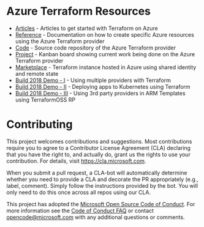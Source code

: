 # Azure Terraform Resources

- [Articles](http://aka.ms/tfhub) - Articles to get started with Terraform on Azure
- [Reference](http://aka.ms/terraform) - Documentation on how to create specific Azure resources using the Azure Terraform provider
- [Code](http://aka.ms/tfgit) - Source code repository of the Azure Terraform provider
- [Project](http://aka.ms/tfkanban) - Kanban board showing current work being done on the Azure Terraform provider
- [Marketplace](http://aka.ms/aztf) - Terraform instance hosted in Azure using shared identity and remote state
- [Build 2018 Demo - I](https://github.com/tombuildsstuff/microsoft-build2018) - Using multiple providers with Terraform 
- [Build 2018 Demo - II](https://github.com/dcaro/build2018) - Deploying apps to Kubernetes using Terraform 
- [Build 2018 Demo - III](https://raw.githubusercontent.com/vladimirjoanovic/build2018/master/TerraformOSSRP/DataDog/azuredeploy.json) - Using 3rd party providers in ARM Templates using TerraformOSS RP  

# Contributing

This project welcomes contributions and suggestions.  Most contributions require you to agree to a
Contributor License Agreement (CLA) declaring that you have the right to, and actually do, grant us
the rights to use your contribution. For details, visit https://cla.microsoft.com.

When you submit a pull request, a CLA-bot will automatically determine whether you need to provide
a CLA and decorate the PR appropriately (e.g., label, comment). Simply follow the instructions
provided by the bot. You will only need to do this once across all repos using our CLA.

This project has adopted the [Microsoft Open Source Code of Conduct](https://opensource.microsoft.com/codeofconduct/).
For more information see the [Code of Conduct FAQ](https://opensource.microsoft.com/codeofconduct/faq/) or
contact [opencode@microsoft.com](mailto:opencode@microsoft.com) with any additional questions or comments.
